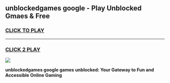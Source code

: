 
## unblockedgames google - Play Unblocked Gmaes & Free
<h3>
<a href="https://news.freeplayer.one?title=unblockedgames_google&ref=23F">CLICK TO PLAY</a></h3>
<hr>

<h3>
<a href="https://news.freeplayer.one?title=unblockedgames_google&ref=23F">CLICK 2 PLAY</a>
  
</h3>

<a href="https://news.freeplayer.one?title=unblockedgames_google&ref=23F/"><img src="https://clearcache.store/games.png"></a>


**unblockedgames google games unblocked: Your Gateway to Fun and Accessible Online Gaming**
